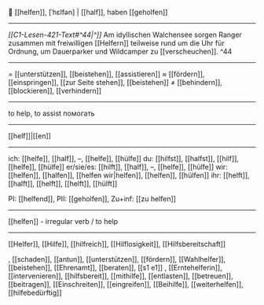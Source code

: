 🤝 [[helfen]], [ˈhɛlfən] | [[half]], haben [[geholfen]]

---
*[[C1-Lesen-421-Text#^44|^]]* Am idyllischen Walchensee sorgen Ranger zusammen mit freiwilligen [[Helfern]] teilweise rund um die Uhr für Ordnung, um Dauerparker und Wildcamper zu [[verscheuchen]]. ^44


---
= [[unterstützen]], [[beistehen]], [[assistieren]]
≈ [[fördern]], [[einspringen]], [[zur Seite stehen]], [[beistehen]]
≠ [[behindern]], [[blockieren]], [[verhindern]]

---
to help, to assist
помогать

---
[[helf]]|[[en]]

---
ich: [[helfe]], [[half]], –, [[helfe]], [[hülfe]]
du: [[hilfst]], [[halfst]], [[hilf]], [[helfe]], [[hülfe]]
er/sie/es: [[hilft]], [[half]], –, [[helfe]], [[hülfe]]
wir: [[helfen]], [[halfen]], [[helfen wir|helfen]], [[helfen]], [[hülfen]]
ihr: [[helft]], [[halft]], [[helft]], [[helft]], [[hülft]]

PI: [[helfend]], PII: [[geholfen]], Zu+inf: [[zu helfen]]

---
[[helfen]] - irregular verb / to help

---
[[Helfer]], [[Hilfe]], [[hilfreich]], [[Hilflosigkeit]], [[Hilfsbereitschaft]]

, [[schaden]], [[antun]], [[unterstützen]], [[fördern]], [[Wahlhelfer]], [[beistehen]], [[Ehrenamt]], [[beraten]], [[s1 e1]]
, [[Erntehelferin]], [[intervenieren]], [[hilfsbereit]], [[mithilfe]], [[entlasten]], [[betreuen]], [[beitragen]], [[Einschreiten]], [[eingreifen]], [[Beihilfe]], [[weiterhelfen]], [[hilfebedürftig]]